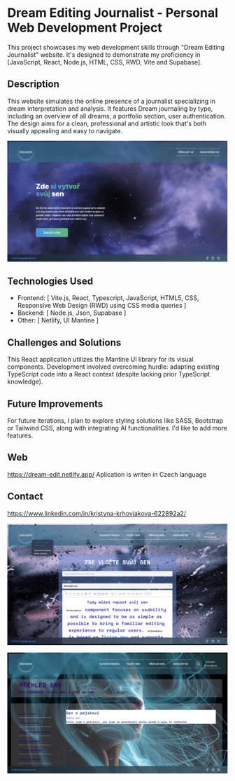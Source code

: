 # Dream Editing Journalist - Personal Web Development Project

This project showcases my web development skills through "Dream Editing Journalist" website.  It's designed to demonstrate my proficiency in [JavaScript, React, Node.js, HTML, CSS, RWD, Vite and Supabase]. 

## Description

This website simulates the online presence of a journalist specializing in dream interpretation and analysis.  It features Dream journaling by type, including an overview of all dreams, a portfolio section, user authentication.  The design aims for a clean, professional and artistic look that's both visually appealing and easy to navigate.

![Screenshot of the application](screenshotproject1.png)

## Technologies Used

* Frontend: [ Vite.js, React, Typescript, JavaScript, HTML5, CSS,  
  Responsive Web Design (RWD) using CSS media queries ]
* Backend: [ Node.js, Json, Supabase ]
* Other: [ Netlify, UI Mantine ]

## Challenges and Solutions

This React application utilizes the Mantine UI library for its visual components.  Development involved overcoming hurdle: adapting existing TypeScript code into a React context (despite lacking prior TypeScript knowledge).


## Future Improvements

For future iterations, I plan to explore styling solutions like SASS, Bootstrap or Tailwind CSS, along with integrating AI functionalities. I'd like to add more features.

## Web
https://dream-edit.netlify.app/
Aplication is writen in Czech language

## Contact

https://www.linkedin.com/in/kristyna-krhovjakova-622892a2/

![Screenshot of the application](screenshotproject2.png)

![Screenshot of the application](screenshotproject3.png)
